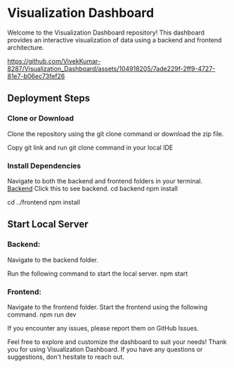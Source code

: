 # Visualization Dashboard
Welcome to the Visualization Dashboard repository! This dashboard provides an interactive visualization of data using a backend and frontend architecture.

https://github.com/VivekKumar-8287/Visualization_Dashboard/assets/104918205/7ade229f-2ff9-4727-81e7-b06ec73fef26


## Deployment Steps
### Clone or Download
Clone the repository using the git clone command or download the zip file.


Copy git link and run git clone command in your local IDE

### Install Dependencies
Navigate to both the backend and frontend folders in your terminal.
[Backend](https://visual-dase-data.netlify.app/.netlify/functions/api/data) Click this to see backend.
cd backend
npm install

cd ../frontend
npm install


## Start Local Server
### Backend:

Navigate to the backend folder.

Run the following command to start the local server.
npm start





### Frontend:

Navigate to the frontend folder.
Start the frontend using the following command.
npm run dev

If you encounter any issues, please report them on GitHub Issues.

Feel free to explore and customize the dashboard to suit your needs! Thank you for using Visualization Dashboard. If you have any questions or suggestions, don't hesitate to reach out.
